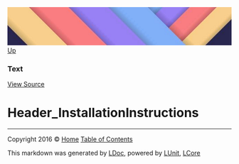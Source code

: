 ![](../Content/LDoc-banner-small.png "")
[Up](Text.md)

### Text
[View Source](../Markdown/Text/Text.cs)

# Header_InstallationInstructions



---

Copyright 2016 &copy; [Home](../../README.md) [Table of Contents](../../TableOfContents.md)

This markdown was generated by [LDoc](https://github.com/CodeSingularity/LDoc), powered by [LUnit](https://github.com/CodeSingularity/LUnit), [LCore](https://github.com/CodeSingularity/LCore)
